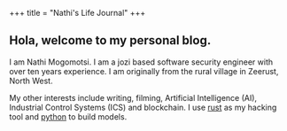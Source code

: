 +++
title = "Nathi's Life Journal"
+++

## Hola, welcome to my personal blog.

I am Nathi Mogomotsi. I am a jozi based software security engineer with over ten years experience. I am originally from the rural village in Zeerust, North West.

My other interests include writing, filming, Artificial Intelligence (AI), Industrial Control Systems (ICS) and blockchain. I use [rust](https://rust-lang.org) as my hacking tool and [python](https://python.org) to build models.
